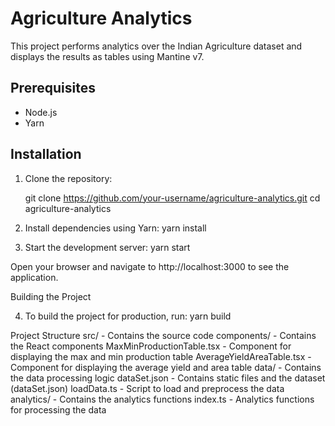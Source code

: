 # Agriculture Analytics

This project performs analytics over the Indian Agriculture dataset and displays the results as tables using Mantine v7.

## Prerequisites

- Node.js 
- Yarn

## Installation

1. Clone the repository:

   git clone https://github.com/your-username/agriculture-analytics.git
   cd agriculture-analytics

2. Install dependencies using Yarn:
   yarn install

3. Start the development server:
   yarn start
   
Open your browser and navigate to http://localhost:3000 to see the application.

Building the Project

4. To build the project for production, run:
   yarn build


Project Structure
src/ - Contains the source code
components/ - Contains the React components
MaxMinProductionTable.tsx - Component for displaying the max and min production table
AverageYieldAreaTable.tsx - Component for displaying the average yield and area table
data/ - Contains the data processing logic
dataSet.json - Contains static files and the dataset (dataSet.json)
loadData.ts - Script to load and preprocess the data
analytics/ - Contains the analytics functions
index.ts - Analytics functions for processing the data

